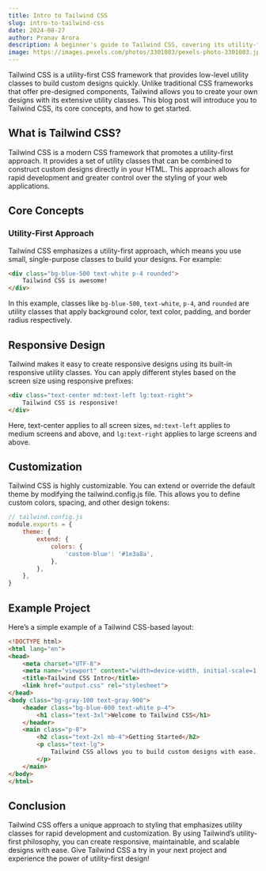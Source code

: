 ```yaml
---
title: Intro to Tailwind CSS
slug: intro-to-tailwind-css
date: 2024-08-27
author: Pranav Arora
description: A beginner's guide to Tailwind CSS, covering its utility-first approach and how to get started with this powerful framework.
image: https://images.pexels.com/photos/3301083/pexels-photo-3301083.jpeg?auto=compress&cs=tinysrgb&w=1260&h=750&dpr=2
---
```


Tailwind CSS is a utility-first CSS framework that provides low-level utility classes to build custom designs quickly. Unlike traditional CSS frameworks that offer pre-designed components, Tailwind allows you to create your own designs with its extensive utility classes. This blog post will introduce you to Tailwind CSS, its core concepts, and how to get started.

## What is Tailwind CSS?

Tailwind CSS is a modern CSS framework that promotes a utility-first approach. It provides a set of utility classes that can be combined to construct custom designs directly in your HTML. This approach allows for rapid development and greater control over the styling of your web applications.

## Core Concepts

### Utility-First Approach

Tailwind CSS emphasizes a utility-first approach, which means you use small, single-purpose classes to build your designs. For example:

```html
<div class="bg-blue-500 text-white p-4 rounded">
    Tailwind CSS is awesome!
</div>
```

In this example, classes like `bg-blue-500`, `text-white`, `p-4`, and `rounded` are utility classes that apply background color, text color, padding, and border radius respectively.

## Responsive Design

Tailwind makes it easy to create responsive designs using its built-in responsive utility classes. You can apply different styles based on the screen size using responsive prefixes:

```html
<div class="text-center md:text-left lg:text-right">
    Tailwind CSS is responsive!
</div>
```

Here, text-center applies to all screen sizes, `md:text-left` applies to medium screens and above, and `lg:text-right` applies to large screens and above.

## Customization

Tailwind CSS is highly customizable. You can extend or override the default theme by modifying the tailwind.config.js file. This allows you to define custom colors, spacing, and other design tokens:

```js
// tailwind.config.js
module.exports = {
    theme: {
        extend: {
            colors: {
                'custom-blue': '#1e3a8a',
            },
        },
    },
}
```

## Example Project

Here’s a simple example of a Tailwind CSS-based layout:

```html showLineNumbers {9-10,13-15}
<!DOCTYPE html>
<html lang="en">
<head>
    <meta charset="UTF-8">
    <meta name="viewport" content="width=device-width, initial-scale=1.0">
    <title>Tailwind CSS Intro</title>
    <link href="output.css" rel="stylesheet">
</head>
<body class="bg-gray-100 text-gray-900">
    <header class="bg-blue-600 text-white p-4">
        <h1 class="text-3xl">Welcome to Tailwind CSS</h1>
    </header>
    <main class="p-8">
        <h2 class="text-2xl mb-4">Getting Started</h2>
        <p class="text-lg">
            Tailwind CSS allows you to build custom designs with ease. Use utility classes to style elements directly in your HTML.
        </p>
    </main>
</body>
</html>
```

## Conclusion

Tailwind CSS offers a unique approach to styling that emphasizes utility classes for rapid development and customization. By using Tailwind’s utility-first philosophy, you can create responsive, maintainable, and scalable designs with ease. Give Tailwind CSS a try in your next project and experience the power of utility-first design!